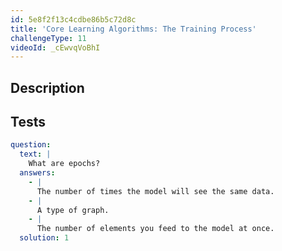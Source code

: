 ```yaml
---
id: 5e8f2f13c4cdbe86b5c72d8c
title: 'Core Learning Algorithms: The Training Process'
challengeType: 11
videoId: _cEwvqVoBhI
---
```


## Description

<section id='description'>

</section>

## Tests

<section id='tests'>

```yml
question:
  text: |
    What are epochs?
  answers:
    - |
      The number of times the model will see the same data.
    - |
      A type of graph.
    - |
      The number of elements you feed to the model at once.
  solution: 1
```

</section>
